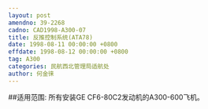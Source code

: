 ```yaml
---
layout: post
amendno: 39-2268
cadno: CAD1998-A300-07
title: 反推控制系统(ATA78)
date: 1998-08-11 00:00:00 +0800
effdate: 1998-08-12 00:00:00 +0800
tag: A300
categories: 民航西北管理局适航处
author: 何金徕
---
```


##适用范围:
所有安装GE CF6-80C2发动机的A300-600飞机。

